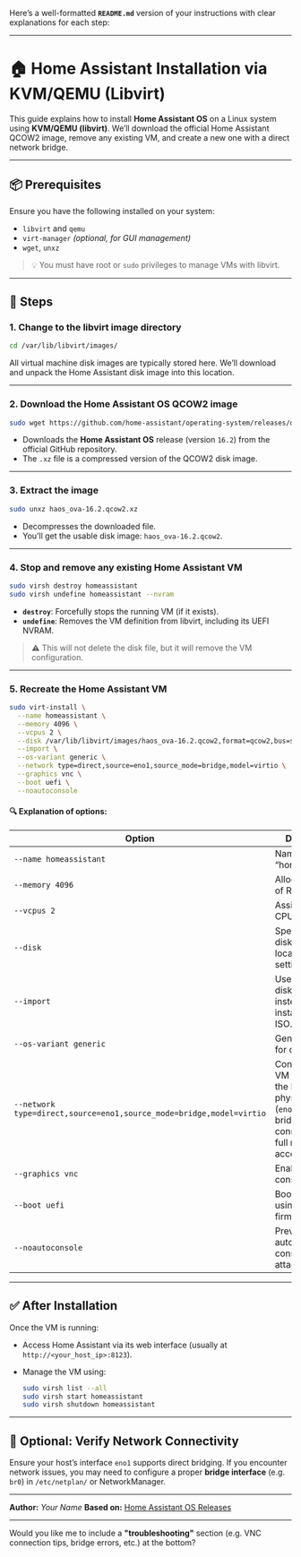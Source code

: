 Here’s a well-formatted **`README.md`** version of your instructions with clear explanations for each step:

---

# 🏠 Home Assistant Installation via KVM/QEMU (Libvirt)

This guide explains how to install **Home Assistant OS** on a Linux system using **KVM/QEMU (libvirt)**.
We’ll download the official Home Assistant QCOW2 image, remove any existing VM, and create a new one with a direct network bridge.

---

## 📦 Prerequisites

Ensure you have the following installed on your system:

* `libvirt` and `qemu`
* `virt-manager` *(optional, for GUI management)*
* `wget`, `unxz`

> 💡 You must have root or `sudo` privileges to manage VMs with libvirt.

---

## 🧭 Steps

### 1. Change to the libvirt image directory

```bash
cd /var/lib/libvirt/images/
```

All virtual machine disk images are typically stored here.
We’ll download and unpack the Home Assistant disk image into this location.

---

### 2. Download the Home Assistant OS QCOW2 image

```bash
sudo wget https://github.com/home-assistant/operating-system/releases/download/11.2/haos_ova-16.2.qcow2.xz
```

* Downloads the **Home Assistant OS** release (version `16.2`) from the official GitHub repository.
* The `.xz` file is a compressed version of the QCOW2 disk image.

---

### 3. Extract the image

```bash
sudo unxz haos_ova-16.2.qcow2.xz
```

* Decompresses the downloaded file.
* You’ll get the usable disk image: `haos_ova-16.2.qcow2`.

---

### 4. Stop and remove any existing Home Assistant VM

```bash
sudo virsh destroy homeassistant
sudo virsh undefine homeassistant --nvram
```

* **`destroy`**: Forcefully stops the running VM (if it exists).
* **`undefine`**: Removes the VM definition from libvirt, including its UEFI NVRAM.

> ⚠️ This will not delete the disk file, but it will remove the VM configuration.

---

### 5. Recreate the Home Assistant VM

```bash
sudo virt-install \
  --name homeassistant \
  --memory 4096 \
  --vcpus 2 \
  --disk /var/lib/libvirt/images/haos_ova-16.2.qcow2,format=qcow2,bus=sata \
  --import \
  --os-variant generic \
  --network type=direct,source=eno1,source_mode=bridge,model=virtio \
  --graphics vnc \
  --boot uefi \
  --noautoconsole
```

#### 🔍 Explanation of options:

| Option                                                              | Description                                                                                                      |
| ------------------------------------------------------------------- | ---------------------------------------------------------------------------------------------------------------- |
| `--name homeassistant`                                              | Names the VM “homeassistant”.                                                                                    |
| `--memory 4096`                                                     | Allocates 4 GB of RAM.                                                                                           |
| `--vcpus 2`                                                         | Assigns 2 virtual CPUs.                                                                                          |
| `--disk`                                                            | Specifies the disk image location and settings.                                                                  |
| `--import`                                                          | Uses an existing disk image instead of installing from ISO.                                                      |
| `--os-variant generic`                                              | Generic OS type for compatibility.                                                                               |
| `--network type=direct,source=eno1,source_mode=bridge,model=virtio` | Connects the VM directly to the host’s physical NIC (`eno1`) using a bridged connection for full network access. |
| `--graphics vnc`                                                    | Enables VNC console access.                                                                                      |
| `--boot uefi`                                                       | Boots the VM using UEFI firmware.                                                                                |
| `--noautoconsole`                                                   | Prevents automatic console attachment.                                                                           |

---

## ✅ After Installation

Once the VM is running:

* Access Home Assistant via its web interface (usually at `http://<your_host_ip>:8123`).
* Manage the VM using:

  ```bash
  sudo virsh list --all
  sudo virsh start homeassistant
  sudo virsh shutdown homeassistant
  ```

---

## 🧹 Optional: Verify Network Connectivity

Ensure your host’s interface `eno1` supports direct bridging.
If you encounter network issues, you may need to configure a proper **bridge interface** (e.g. `br0`) in `/etc/netplan/` or NetworkManager.

---

**Author:** *Your Name*
**Based on:** [Home Assistant OS Releases](https://github.com/home-assistant/operating-system/releases)

---

Would you like me to include a **"troubleshooting"** section (e.g. VNC connection tips, bridge errors, etc.) at the bottom?
